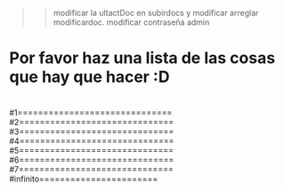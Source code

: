 >>modificar la ultactDoc en subirdocs y modificar
>>arreglar modificardoc.
>> modificar contraseña admin

# Por favor haz una lista de las cosas que hay que hacer :D
#
#1==============================
#2==============================
#3==============================
#4==============================
#5==============================
#6==============================
#7==============================
#infinito=======================
